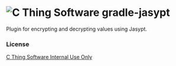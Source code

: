 # ![C Thing Software](https://www.cthing.com/branding/CThingSoftware-57x60.png "C Thing Software") gradle-jasypt
Plugin for encrypting and decrypting values using Jasypt.
### License
[C Thing Software Internal Use Only](https://www.cthing.com/licenses/internal.txt)

